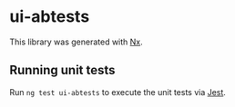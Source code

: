 # ui-abtests

This library was generated with [Nx](https://nx.dev).

## Running unit tests

Run `ng test ui-abtests` to execute the unit tests via [Jest](https://jestjs.io).
